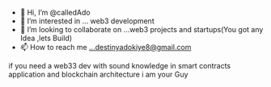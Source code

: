 - 👋 Hi, I’m @calledAdo
- 👀 I’m interested in ... web3 development
- 💞️ I’m looking to collaborate on ...web3 projects and startups(You got any Idea ,lets Build)
- 📫 How to reach me ...destinyadokiye8@gmail.com

if you need a web33 dev with sound knowledge in smart contracts application and blockchain architecture 
i am your Guy
